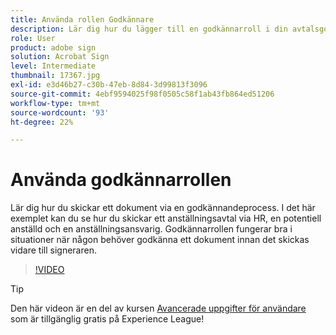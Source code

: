 ```yaml
---
title: Använda rollen Godkännare
description: Lär dig hur du lägger till en godkännarroll i din avtalsgodkännandeprocess
role: User
product: adobe sign
solution: Acrobat Sign
level: Intermediate
thumbnail: 17367.jpg
exl-id: e3d46b27-c30b-47eb-8d84-3d99813f3096
source-git-commit: 4ebf9594025f98f0505c58f1ab43fb864ed51206
workflow-type: tm+mt
source-wordcount: '93'
ht-degree: 22%

---
```


# Använda godkännarrollen

Lär dig hur du skickar ett dokument via en godkännandeprocess. I det här exemplet kan du se hur du skickar ett anställningsavtal via HR, en potentiell anställd och en anställningsansvarig. Godkännarrollen fungerar bra i situationer när någon behöver godkänna ett dokument innan det skickas vidare till signeraren.

>[!VIDEO](https://video.tv.adobe.com/v/343854?quality=12&learn=on&hidetitle=true)

>[!TIP]
>
>Den här videon är en del av kursen [Avancerade uppgifter för användare](https://experienceleague.adobe.com/?recommended=Sign-U-1-2020.3) som är tillgänglig gratis på Experience League!



